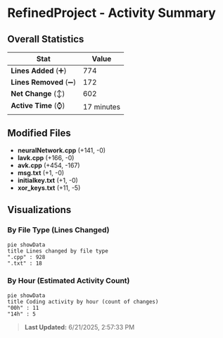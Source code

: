 # RefinedProject - Activity Summary 

## Overall Statistics

| Stat                   | Value                                                             |
| ---------------------- | ----------------------------------------------------------------- |
| **Lines Added** (➕)   | 774                                          |
| **Lines Removed** (➖) | 172                                        |
| **Net Change** (↕)    | 602                |
| **Active Time** (⌚)   | 17 minutes |


## Modified Files
- **neuralNetwork.cpp** (+141, -0)
- **lavk.cpp** (+166, -0)
- **avk.cpp** (+454, -167)
- **msg.txt** (+1, -0)
- **initialkey.txt** (+1, -0)
- **xor_keys.txt** (+11, -5)

## Visualizations

### By File Type (Lines Changed)

```mermaid
pie showData
title Lines changed by file type
".cpp" : 928
".txt" : 18
```

### By Hour (Estimated Activity Count)

```mermaid
pie showData
title Coding activity by hour (count of changes)
"00h" : 11
"14h" : 5
```


> **Last Updated:** 6/21/2025, 2:57:33 PM